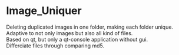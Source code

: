 # Image_Uniquer
Deleting duplicated images in one folder, making each folder unique. Adaptive to not only images but also all kind of files.<br>
Based on qt, but only a qt-console application without gui.<br>
Differciate files through comparing md5.<br>
